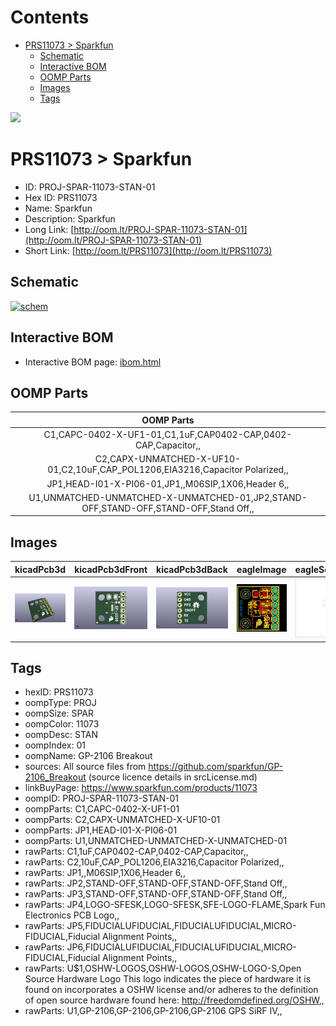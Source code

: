 



Contents
========

* [PRS11073 > Sparkfun](#prs11073--sparkfun)
	* [Schematic](#schematic)
	* [Interactive BOM](#interactive-bom)
	* [OOMP Parts](#oomp-parts)
	* [Images](#images)
	* [Tags](#tags)
  
![][im]
# PRS11073 > Sparkfun

- ID: PROJ-SPAR-11073-STAN-01
- Hex ID: PRS11073
- Name: Sparkfun
- Description: Sparkfun
- Long Link: [http://oom.lt/PROJ-SPAR-11073-STAN-01](http://oom.lt/PROJ-SPAR-11073-STAN-01)
- Short Link: [http://oom.lt/PRS11073](http://oom.lt/PRS11073)

## Schematic
  
[![schem](eagleSchemImage.png)](eagleSchemImage.png)
## Interactive BOM

- Interactive BOM page: [ibom.html](https://htmlpreview.github.io/?https://github.com/oomlout/oomlout_OOMP_projects/blob/main/PROJ-SPAR-11073-STAN-01/kicad/bom/ibom.html)

## OOMP Parts
  

|OOMP Parts|
| :---: |
|C1,CAPC-0402-X-UF1-01,C1,1uF,CAP0402-CAP,0402-CAP,Capacitor,,|
|C2,CAPX-UNMATCHED-X-UF10-01,C2,10uF,CAP_POL1206,EIA3216,Capacitor Polarized,,|
|JP1,HEAD-I01-X-PI06-01,JP1,,M06SIP,1X06,Header 6,,|
|U1,UNMATCHED-UNMATCHED-X-UNMATCHED-01,JP2,STAND-OFF,STAND-OFF,STAND-OFF,Stand Off,,|

## Images
  
  

|kicadPcb3d|kicadPcb3dFront|kicadPcb3dBack|eagleImage|eagleSchemImage|
| :---: | :---: | :---: | :---: | :---: |
|[![kicadPcb3d](kicadPcb3d_140.png)](kicadPcb3d.png)|[![kicadPcb3dFront](kicadPcb3dFront_140.png)](kicadPcb3dFront.png)|[![kicadPcb3dBack](kicadPcb3dBack_140.png)](kicadPcb3dBack.png)|[![eagleImage](eagleImage_140.png)](eagleImage.png)|[![eagleSchemImage](eagleSchemImage_140.png)](eagleSchemImage.png)|

## Tags

- hexID: PRS11073
- oompType: PROJ
- oompSize: SPAR
- oompColor: 11073
- oompDesc: STAN
- oompIndex: 01
- oompName: GP-2106 Breakout
- sources: All source files from https://github.com/sparkfun/GP-2106_Breakout (source licence details in srcLicense.md)
- linkBuyPage: https://www.sparkfun.com/products/11073
- oompID: PROJ-SPAR-11073-STAN-01
- oompParts: C1,CAPC-0402-X-UF1-01
- oompParts: C2,CAPX-UNMATCHED-X-UF10-01
- oompParts: JP1,HEAD-I01-X-PI06-01
- oompParts: U1,UNMATCHED-UNMATCHED-X-UNMATCHED-01
- rawParts: C1,1uF,CAP0402-CAP,0402-CAP,Capacitor,,
- rawParts: C2,10uF,CAP_POL1206,EIA3216,Capacitor Polarized,,
- rawParts: JP1,,M06SIP,1X06,Header 6,,
- rawParts: JP2,STAND-OFF,STAND-OFF,STAND-OFF,Stand Off,,
- rawParts: JP3,STAND-OFF,STAND-OFF,STAND-OFF,Stand Off,,
- rawParts: JP4,LOGO-SFESK,LOGO-SFESK,SFE-LOGO-FLAME,Spark Fun Electronics PCB Logo,,
- rawParts: JP5,FIDUCIALUFIDUCIAL,FIDUCIALUFIDUCIAL,MICRO-FIDUCIAL,Fiducial Alignment Points,,
- rawParts: JP6,FIDUCIALUFIDUCIAL,FIDUCIALUFIDUCIAL,MICRO-FIDUCIAL,Fiducial Alignment Points,,
- rawParts: U$1,OSHW-LOGOS,OSHW-LOGOS,OSHW-LOGO-S,Open Source Hardware Logo This logo indicates the piece of hardware it is found on incorporates a OSHW license and/or adheres to the definition of open source hardware found here: http://freedomdefined.org/OSHW,,
- rawParts: U1,GP-2106,GP-2106,GP-2106,GP-2106 GPS SiRF IV,,



[im]: kicadPcb3d_450.png
